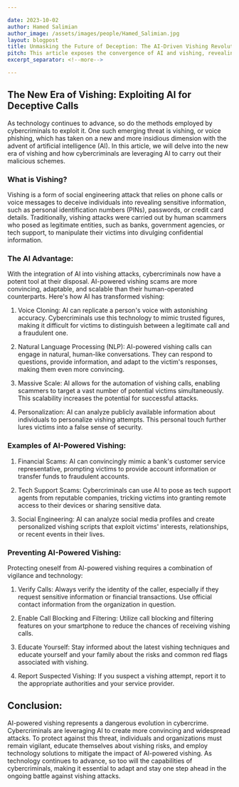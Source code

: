 ```yaml
---

date: 2023-10-02
author: Hamed Salimian
author_image: /assets/images/people/Hamed_Salimian.jpg
layout: blogpost
title: Unmasking the Future of Deception: The AI-Driven Vishing Revolution
pitch: This article exposes the convergence of AI and vishing, revealing how cybercriminals now wield unprecedented power to deceive. Learn how to protect yourself from this evolving threat with practical tips and insights. Stay informed, stay secure.
excerpt_separator: <!--more-->

---
```

## The New Era of Vishing: Exploiting AI for Deceptive Calls

As technology continues to advance, so do the methods employed by cybercriminals to exploit it. One such emerging threat is vishing, or voice phishing, which has taken on a new and more insidious dimension with the advent of artificial intelligence (AI). In this article, we will delve into the new era of vishing and how cybercriminals are leveraging AI to carry out their malicious schemes.

### What is Vishing?

Vishing is a form of social engineering attack that relies on phone calls or voice messages to deceive individuals into revealing sensitive information, such as personal identification numbers (PINs), passwords, or credit card details. Traditionally, vishing attacks were carried out by human scammers who posed as legitimate entities, such as banks, government agencies, or tech support, to manipulate their victims into divulging confidential information.

### The AI Advantage:

With the integration of AI into vishing attacks, cybercriminals now have a potent tool at their disposal. AI-powered vishing scams are more convincing, adaptable, and scalable than their human-operated counterparts. Here's how AI has transformed vishing:

1. Voice Cloning: AI can replicate a person's voice with astonishing accuracy. Cybercriminals use this technology to mimic trusted figures, making it difficult for victims to distinguish between a legitimate call and a fraudulent one.

2. Natural Language Processing (NLP): AI-powered vishing calls can engage in natural, human-like conversations. They can respond to questions, provide information, and adapt to the victim's responses, making them even more convincing.

3. Massive Scale: AI allows for the automation of vishing calls, enabling scammers to target a vast number of potential victims simultaneously. This scalability increases the potential for successful attacks.

4. Personalization: AI can analyze publicly available information about individuals to personalize vishing attempts. This personal touch further lures victims into a false sense of security.

### Examples of AI-Powered Vishing:

1. Financial Scams: AI can convincingly mimic a bank's customer service representative, prompting victims to provide account information or transfer funds to fraudulent accounts.

2. Tech Support Scams: Cybercriminals can use AI to pose as tech support agents from reputable companies, tricking victims into granting remote access to their devices or sharing sensitive data.

3. Social Engineering: AI can analyze social media profiles and create personalized vishing scripts that exploit victims' interests, relationships, or recent events in their lives.

### Preventing AI-Powered Vishing:

Protecting oneself from AI-powered vishing requires a combination of vigilance and technology:

1. Verify Calls: Always verify the identity of the caller, especially if they request sensitive information or financial transactions. Use official contact information from the organization in question.

2. Enable Call Blocking and Filtering: Utilize call blocking and filtering features on your smartphone to reduce the chances of receiving vishing calls.

3. Educate Yourself: Stay informed about the latest vishing techniques and educate yourself and your family about the risks and common red flags associated with vishing.

4. Report Suspected Vishing: If you suspect a vishing attempt, report it to the appropriate authorities and your service provider.

## Conclusion:

AI-powered vishing represents a dangerous evolution in cybercrime. Cybercriminals are leveraging AI to create more convincing and widespread attacks. To protect against this threat, individuals and organizations must remain vigilant, educate themselves about vishing risks, and employ technology solutions to mitigate the impact of AI-powered vishing. As technology continues to advance, so too will the capabilities of cybercriminals, making it essential to adapt and stay one step ahead in the ongoing battle against vishing attacks.
